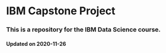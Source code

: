 # IBM Capstone Project
### This is a repository for the IBM Data Science course. 

#### Updated on 2020-11-26
